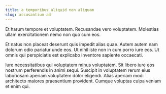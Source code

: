 ```yaml
---
title: a temporibus aliquid non aliquam
slug: accusantium ad
---
```


Et harum tempore et voluptatem. Recusandae vero voluptatem. Molestias ullam exercitationem nemo non quo cum eos.

Et natus non placeat deserunt quis impedit alias quae. Autem autem nam dolorum odio pariatur unde eos. Ut nihil iste non in cum porro iure eos. Ut omnis qui perspiciatis est explicabo inventore sapiente occaecati.

Iure necessitatibus qui voluptatem minus voluptatem. Sit libero iure eos nostrum perferendis in animi sequi. Suscipit in voluptatem rerum eius laboriosam aperiam voluptatem dolor eligendi. Alias aperiam modi architecto maiores praesentium provident. Cumque voluptas culpa veniam et enim qui.
